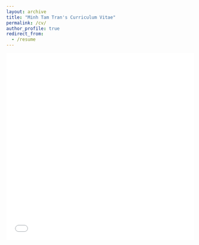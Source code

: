 ```yaml
---
layout: archive
title: "Minh Tam Tran's Curriculum Vitae"
permalink: /cv/
author_profile: true
redirect_from:
  - /resume
---
```


<iframe src="/files/Minh Tam CV Dec.pdf" width="100%" height="500" frameborder="no" border="0" marginwidth="0" marginheight="0"></iframe>


